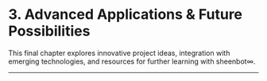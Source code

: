 # 3. Advanced Applications & Future Possibilities

This final chapter explores innovative project ideas, integration with emerging technologies, and resources for further learning with sheenbot∞.

---